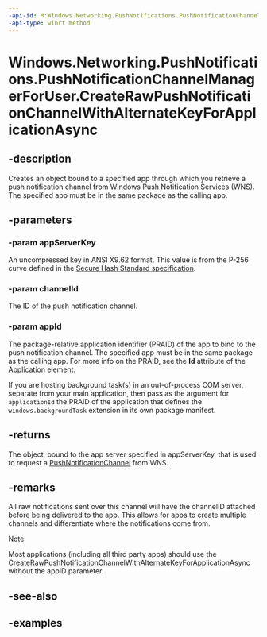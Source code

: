 ```yaml
---
-api-id: M:Windows.Networking.PushNotifications.PushNotificationChannelManagerForUser.CreateRawPushNotificationChannelWithAlternateKeyForApplicationAsync(Windows.Storage.Streams.IBuffer,System.String,System.String)
-api-type: winrt method
---
```


<!-- Method syntax.
public IAsyncOperation<PushNotificationChannel> PushNotificationChannelManagerForUser.CreateRawPushNotificationChannelWithAlternateKeyForApplicationAsync(IBuffer appServerKey, String channelId, String appId)
-->

# Windows.Networking.PushNotifications.PushNotificationChannelManagerForUser.CreateRawPushNotificationChannelWithAlternateKeyForApplicationAsync

## -description
Creates an object bound to a specified app through which you retrieve a push notification channel from Windows Push Notification Services (WNS). The specified app must be in the same package as the calling app.

## -parameters

### -param appServerKey
An uncompressed key in ANSI X9.62 format. This value is from the P-256 curve defined in the [Secure Hash Standard specification](http://nvlpubs.nist.gov/nistpubs/FIPS/NIST.FIPS.180-4.pdf).

### -param channelId
The ID of the push notification channel.

### -param appId
The package-relative application identifier (PRAID) of the app to bind to the push notification channel. The specified app must be in the same package as the calling app. For more info on the PRAID, see the **Id** attribute of the [Application](/uwp/schemas/appxpackage/appxmanifestschema/element-application#attributes-and-elements) element.

If you are hosting background task(s) in an out-of-process COM server, separate from your main application, then pass as the argument for `applicationId` the PRAID of the application that defines the `windows.backgroundTask` extension in its own package manifest.

## -returns
The object, bound to the app server specified in appServerKey, that is used to request a [PushNotificationChannel](PushNotificationChannel.md) from WNS.

## -remarks
All raw notifications sent over this channel will have the channelID attached before being delivered to the app. This allows for apps to create multiple channels and differentiate where the notifications come from.

> [!NOTE] 
> Most applications (including all third party apps) should use the [CreateRawPushNotificationChannelWithAlternateKeyForApplicationAsync](pushnotificationchannelmanagerforuser_createrawpushnotificationchannelwithalternatekeyforapplicationasync_769979127.md) without the appID parameter.


## -see-also

## -examples

